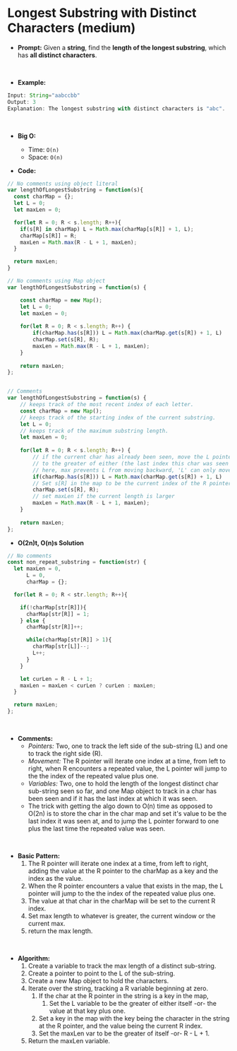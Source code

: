 # Longest Substring with Distinct Characters (medium)

- **Prompt:** Given a **string**, find the **length of the longest substring**, which has **all distinct characters**.


<br>

- **Example:**

```js
Input: String="aabccbb"
Output: 3
Explanation: The longest substring with distinct characters is "abc".
```

<br>

- **Big O:**
  - Time: `O(n)` 
  - Space: `O(n)`

- **Code:**

```js
// No comments using object literal
var lengthOfLongestSubstring = function(s){
  const charMap = {};
  let L = 0;
  let maxLen = 0;

  for(let R = 0; R < s.length; R++){
    if(s[R] in charMap) L = Math.max(charMap[s[R]] + 1, L);
    charMap[s[R]] = R;
    maxLen = Math.max(R - L + 1, maxLen);
  }

  return maxLen;
}

// No comments using Map object
var lengthOfLongestSubstring = function(s) {

    const charMap = new Map();
    let L = 0;
    let maxLen = 0;
    
    for(let R = 0; R < s.length; R++) {
        if(charMap.has(s[R])) L = Math.max(charMap.get(s[R]) + 1, L)
        charMap.set(s[R], R);
        maxLen = Math.max(R - L + 1, maxLen);
    } 
    
    return maxLen;  
};


// Comments
var lengthOfLongestSubstring = function(s) {
    // keeps track of the most recent index of each letter.
    const charMap = new Map();
    // keeps track of the starting index of the current substring.
    let L = 0;
    // keeps track of the maximum substring length.
    let maxLen = 0;
    
    for(let R = 0; R < s.length; R++) {
        // if the current char has already been seen, move the L pointer
        // to the greater of either (the last index this char was seen at, plus one) or L.
        // here, max prevents L from moving backward, 'L' can only move forward
        if(charMap.has(s[R])) L = Math.max(charMap.get(s[R]) + 1, L)
        // Set s[R] in the map to be the current index of the R pointer
        charMap.set(s[R], R);
        // set maxLen if the current length is larger
        maxLen = Math.max(R - L + 1, maxLen);
    } 
    
    return maxLen;  
};

```

- **O(2n)t, O(n)s Solution**

```js
// No comments
const non_repeat_substring = function(str) {
  let maxLen = 0,
      L = 0, 
      charMap = {};

  for(let R = 0; R < str.length; R++){

    if(!charMap[str[R]]){
      charMap[str[R]] = 1;
    } else {
      charMap[str[R]]++;

      while(charMap[str[R]] > 1){
        charMap[str[L]]--;
        L++;
      }
    }

    let curLen = R - L + 1;
    maxLen = maxLen < curLen ? curLen : maxLen;
  }

  return maxLen;
};
``` 

<br>

- **Comments:**
  - *Pointers:* Two, one to track the left side of the sub-string (L) and one to track the right side (R).
  - *Movement:* The R pointer will iterate one index at a time, from left to right, when R encounters a repeated value, the L pointer will jump to the the index of the repeated value plus one.
  - *Variables:* Two, one to hold the length of the longest distinct char sub-string seen so far, and one Map object to track in a char has been seen and if it has the last index at which it was seen.
  - The trick with getting the algo down to O(n) time as opposed to O(2n) is to store the char in the char map and set it's value to be the last index it was seen at, and to jump the L pointer forward to one plus the last time the repeated value was seen.

<br>

- **Basic Pattern:**
  1. The R pointer will iterate one index at a time, from left to right, adding the value at the R pointer to the charMap as a key and the index as the value.
  2. When the R pointer encounters a value that exists in the map, the L pointer will jump to the the index of the repeated value plus one.
  3. The value at that char in the charMap will be set to the current R index.
  4. Set max length to whatever is greater, the current window or the current max.
  5. return the max length.

<br>

- **Algorithm:**
  1. Create a variable to track the max length of a distinct sub-string.
  2. Create a pointer to point to the L of the sub-string.
  3. Create a new Map object to hold the characters.
  4. Iterate over the string, tracking a R variable beginning at zero.
     1. If the char at the R pointer in the string is a key in the map, 
        1. Set the L variable to be the greater of either itself -or- the value at that key plus one.
     2. Set a key in the map with the key being the character in the string at the R pointer, and the value being the current R index.
     3. Set the maxLen var to be the greater of itself -or- R - L + 1.
  5. Return the maxLen variable.
